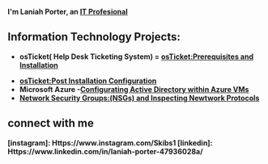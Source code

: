 <b> I'm Laniah Porter, an <a href="Https//:Linkedin.com"> IT Profesional</a></h1>

<h2> Information Technology Projects:</h2>

* <b>osTicket( Help Desk Ticketing System)<b>
= <b>[osTicket:Prerequisites and Installation](Https://Github.com/Skibs1/osTicket-prereqs)
- [osTicket:Post Installation Configuration](Https://Github.com/Skibs1/post-install-config)
- <b>Microsoft Azure<b>
-[Configurating Active Directory within Azure VMs](Https://Github.com/Skibs1/configure-ad)
- [Network Security Groups:(NSGs) and Inspecting Newtwork Protocols](Https://Github.com/Skibs1/Azure-network-protocols)

<h2> connect with me
 </h2>[instagram]: Https://www.instagram.com/Skibs1
 </h2>[linkedin]: Https://www.linkedin.com/in/laniah-porter-47936028a/
